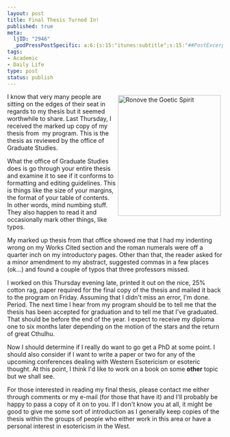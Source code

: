 ```yaml
--- 
layout: post
title: Final Thesis Turned In!
published: true
meta: 
  ljID: "2946"
  _podPressPostSpecific: a:6:{s:15:"itunes:subtitle";s:15:"##PostExcerpt##";s:14:"itunes:summary";s:15:"##PostExcerpt##";s:15:"itunes:keywords";s:17:"##WordPressCats##";s:13:"itunes:author";s:10:"##Global##";s:15:"itunes:explicit";s:7:"Default";s:12:"itunes:block";s:7:"Default";}
tags: 
- Academic
- Daily Life
type: post
status: publish
---
```

<img src="http://www.arcanology.com/images/ronove.png" alt="Ronove the Goetic Spirit" align="right" border="0" height="281" hspace="5" vspace="5" width="240" />I know that very many people are sitting on the edges of their seat in regards to my thesis but it seemed worthwhile to share. Last Thursday, I received the marked up copy of my thesis from  my program. This is the thesis as reviewed by the office of Graduate Studies.

What the office of Graduate Studies does is go through your entire thesis and examine it to see if it conforms to formatting and editing guidelines. This is things like the size of your margins, the format of your table of contents. In other words, mind numbing stuff. They also happen to read it and occasionally mark other things, like typos.

My marked up thesis from that office showed me that I had my indenting wrong on my Works Cited section and the roman numerals were off a quarter inch on my introductory pages. Other than that, the reader asked for a minor amendment to my abstract, suggested commas in a few places (ok...) and found a couple of typos that three professors missed.

I worked on this Thursday evening late, printed it out on the nice, 25% cotton rag, paper required for the final copy of the thesis and mailed it back to the program on Friday. Assuming that I didn't miss an error, I'm done. Period. The next time I hear from my program should be to tell me that the thesis has been accepted for graduation and to tell me that I've graduated. That should be before the end of the year. I expect to receive my diploma one to six months later depending on the motion of the stars and the return of great Cthulhu.

Now I should determine if I really do want to go get a PhD at some point. I should also consider if I want to write a paper or two for any of the upcoming conferences dealing with Western Esotericism or esoteric thought. At this point, I think I'd like to work on a book on some <strong>other</strong> topic but we shall see.

For those interested in reading my final thesis, please contact me either through comments or my e-mail (for those that have it) and I'll probably be happy to pass a copy of it on to you. If I don't know you at all, it might be good to give me some sort of introduction as I generally keep copies of the thesis within the groups of people who either work in this area or have a personal interest in esotericism in the West.
